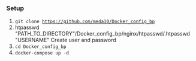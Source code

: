 ### Setup
1. <code>git clone https://github.com/meda10/Docker_config_bp</code>
2. htpasswd "PATH_TO_DIRECTORY"/Docker_config_bp/nginx/htpasswd/.htpasswd "USERNAME" Create user and password
4. <code>cd Docker_config_bp</code>
4. <code>docker-compose up -d</code>